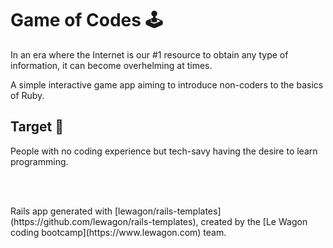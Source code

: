 # Game of Codes 🕹️
<p>In an era where the Internet is our #1 resource to obtain any type of information, it can become overhelming at times.</p>
<p>A simple interactive game app aiming to introduce non-coders to the basics of Ruby.</p>

## Target 🎯
<p>People with no coding experience but tech-savy having the desire to learn programming.</p>

<br>
<br>

<p> Rails app generated with [lewagon/rails-templates](https://github.com/lewagon/rails-templates), created by the [Le Wagon coding bootcamp](https://www.lewagon.com) team. </p>
